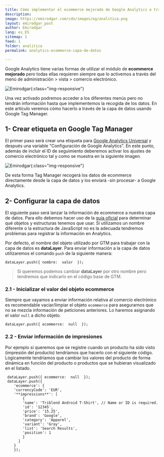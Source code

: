 ```yaml
---
title: Cómo implementar el ecommerce mejorado de Google Analytics a través de la capa de datos y GTM
description: 
image: https://emirodgar.com/cdn/images/og/analitica.png
layout: emirodgar_post
author: Emirodgar
lang: es_ES
sitemap: 1
feed: 1
folder: analitica
permalink: analytics-ecommerce-capa-de-datos

--- 
```


Google Analytics tiene varias formas de utilizar el módulo de **ecommerce mejorado** pero todas ellas requieren siempre que lo activemos a través del menú de administración > vista > comercio electrónico.

![Emirodgar](https://emirodgar.com/cdn/images/posts/analytics-ecommerce-opciones.jpg){:class="img-responsive"}


Una vez activado podremos acceder a los diferentes menús pero no tendrán información hasta que implementemos la recogida de los datos. En este artículo veremos cómo hacerlo a través de la capa de datos usando Google Tag Manager.

## 1- Crear etiqueta en Google Tag Manager

El primer paso será crear una etiqueta para [Google Analytics Universal](https://emirodgar.com/versiones-google-analytics) y después una variable "Configuración de Google Analytics". En este punto, además de incluir el ID de seguimiento deberemos activar los ajustes de comercio electrónico tal y como se muestra en la siguiente imagen.

![Emirodgar](https://i.imgur.com/KXCcIcb.png){:class="img-responsive"}

De esta forma Tag Manager recogerá los datos de ecommerce directamente desde la capa de datos y los enviará -sin procesar- a Google Analytics.

## 2- Configurar la capa de datos

El siguiente paso será lanzar la información de ecommerce a nuestra capa de datos. Para ello debemos hacer uso de la [guía oficial](https://developers.google.com/tag-manager/enhanced-ecommerce?hl=es#data-layer) para determinar qué objetos y estructuras tenemos que usar. Si utilizamos un nombre diferente o la estructura de JavaScript no es la adecuada tendremos problemas para registrar la información en Analytics.

Por defecto, el nombre del objeto utilizado por GTM para trabajar con la capa de datos es **dataLayer**. Para enviar información a la capa de datos utilizaremos el comando `push` de la siguiente manera: 

    dataLayer.push({ nombre:  valor  });

> Si queremos podemos cambiar **dataLayer** por otro nombre pero tendremos que indicarlo en el código base de GTM.

### 2.1 - Inicializar el valor del objeto ecommerce

Siempre que vayamos a enviar información relativa al comercio electrónico es recomendable vaciar/limpiar el objeto `ecommerce` para asegurarnos que no se mezcla información de peticiones anteriores. Lo haremos asignando el valor `null` a dicho objeto.

    dataLayer.push({ ecommerce:  null  });

### 2.2 - Enviar información de impresiones

Por ejemplo si queremos que se registre cuando un producto ha sido visto (impresión del producto) tendríamos que hacerlo con el siguiente código. Lógicamente tendríamos que cambiar los valores del producto de forma dinámica en función del producto o productos que se hubieran visualizado en el listado.

  

     dataLayer.push({ ecommerce:  null  });
     dataLayer.push({    
        'ecommerce': {    
        'currencyCode': 'EUR',     
        '**impressions**': [    
	        {    
	        'name': 'Triblend Android T-Shirt', // Name or ID is required.    
	        'id': '12345',    
	        'price': '15.25',    
	        'brand': 'Google',    
	        'category': 'Apparel',    
	        'variant': 'Gray',    
	        'list': 'Search Results',    
	        'position': 1    
	        }
	      ]    
        }    
        });

<!--stackedit_data:
eyJoaXN0b3J5IjpbMTU0NjI5ODQ0OCwxNTkxMzA1OTQwLC0zOT
M5MjUzMDEsNzg0Mzg1MTM4XX0=
-->